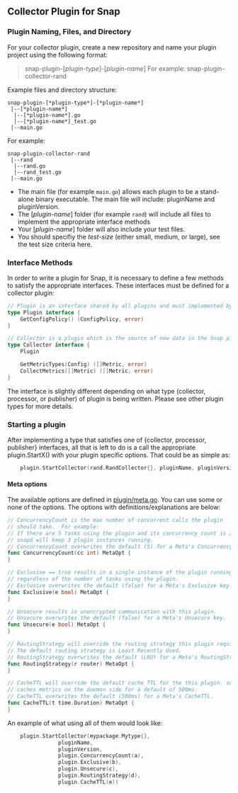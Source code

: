 ## Collector Plugin for Snap


### Plugin Naming, Files, and Directory
For your collector plugin, create a new repository and name your plugin project using the following format:

>snap-plugin-[*plugin-type*]-[*plugin-name*]
For example: 
>snap-plugin-collector-rand


Example files and directory structure:  
```
snap-plugin-[*plugin-type*]-[*plugin-name*]
 |--[*plugin-name*]
  |--[*plugin-name*].go  
  |--[*plugin-name*]_test.go  
 |--main.go
```

For example:
```
snap-plugin-collector-rand
 |--rand
  |--rand.go  
  |--rand_test.go  
 |--main.go
```

* The main file (for example `main.go`) allows each plugin to be a stand-alone binary executable. The main file will include: pluginName and pluginVersion.
* The [*plugin-name*] folder (for example `rand`) will include all files to implement the appropriate interface methods
* Your [*plugin-name*] folder  will also include your test files.
* You should specifiy the *test-size* (either small, medium, or large), see the test size criteria here.


### Interface Methods

In order to write a plugin for Snap, it is necessary to define a few methods to satisfy the appropriate interfaces. These interfaces must be defined for a collector plugin:


```go
// Plugin is an interface shared by all plugins and must implemented by each plugin to communicate with Snap.
type Plugin interface {
	GetConfigPolicy() (ConfigPolicy, error)
}

// Collector is a plugin which is the source of new data in the Snap pipeline.
type Collector interface {
	Plugin

	GetMetricTypes(Config) ([]Metric, error)
	CollectMetrics([]Metric) ([]Metric, error)
}
```
The interface is slightly different depending on what type (collector, processor, or publisher) of plugin is being written. Please see other plugin types for more details.



### Starting a plugin

After implementing a type that satisfies one of {collector, processor, publisher} interfaces, all that is left to do is a call the appropriate plugin.StartX() with your plugin specific options. That could be as simple as:

```go
	plugin.StartCollector(rand.RandCollector{}, pluginName, pluginVersion)
```

#### Meta options

The available options are defined in [plugin/meta.go](https://github.com/intelsdi-x/snap-plugin-lib-go/tree/master/v/1/plugin/meta.go). You can use some or none of the options. The options with definitions/explanations are below:

```go
// ConcurrencyCount is the max number of concurrent calls the plugin
// should take.  For example:
// If there are 5 tasks using the plugin and its concurrency count is 2,
// snapd will keep 3 plugin instances running.
// ConcurrencyCount overwrites the default (5) for a Meta's ConcurrencyCount.
func ConcurrencyCount(cc int) MetaOpt {
}

// Exclusive == true results in a single instance of the plugin running
// regardless of the number of tasks using the plugin.
// Exclusive overwrites the default (false) for a Meta's Exclusive key.
func Exclusive(e bool) MetaOpt {
}

// Unsecure results in unencrypted communication with this plugin.
// Unsecure overwrites the default (false) for a Meta's Unsecure key.
func Unsecure(e bool) MetaOpt {
}

// RoutingStrategy will override the routing strategy this plugin requires.
// The default routing strategy is Least Recently Used.
// RoutingStrategy overwrites the default (LRU) for a Meta's RoutingStrategy.
func RoutingStrategy(r router) MetaOpt {
}

// CacheTTL will override the default cache TTL for the this plugin. snapd
// caches metrics on the daemon side for a default of 500ms.
// CacheTTL overwrites the default (500ms) for a Meta's CacheTTL.
func CacheTTL(t time.Duration) MetaOpt {
}
```

An example of what using all of them would look like:

```go
	plugin.StartCollector(mypackage.Mytype{},
				pluginName,
				pluginVersion,
				plugin.ConcurrencyCount(a),
				plugin.Exclusive(b),
				plugin.Unsecure(c),
				plugin.RoutingStrategy(d),
				plugin.CacheTTL(e))
```
